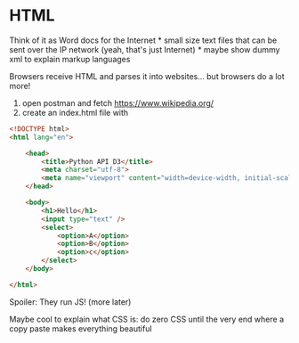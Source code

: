 HTML
====

Think of it as Word docs for the Internet
    * small size text files that can be sent over the IP network (yeah, that's just Internet)
    * maybe show dummy xml to explain markup languages

Browsers receive HTML and parses it into websites... but browsers do a lot more!

1. open postman and fetch https://www.wikipedia.org/
2. create an index.html file with
```html
<!DOCTYPE html>
<html lang="en">

    <head>
        <title>Python API D3</title>
        <meta charset="utf-8">
        <meta name="viewport" content="width=device-width, initial-scale=1">
    </head>

    <body>
        <h1>Hello</h1>
        <input type="text" />
        <select>
            <option>A</option>
            <option>B</option>
            <option>c</option>
        </select>
    </body>

</html>
```

Spoiler: They run JS! <script></script> (more later)

Maybe cool to explain what CSS is: do zero CSS until the very end where a copy paste makes everything beautiful
